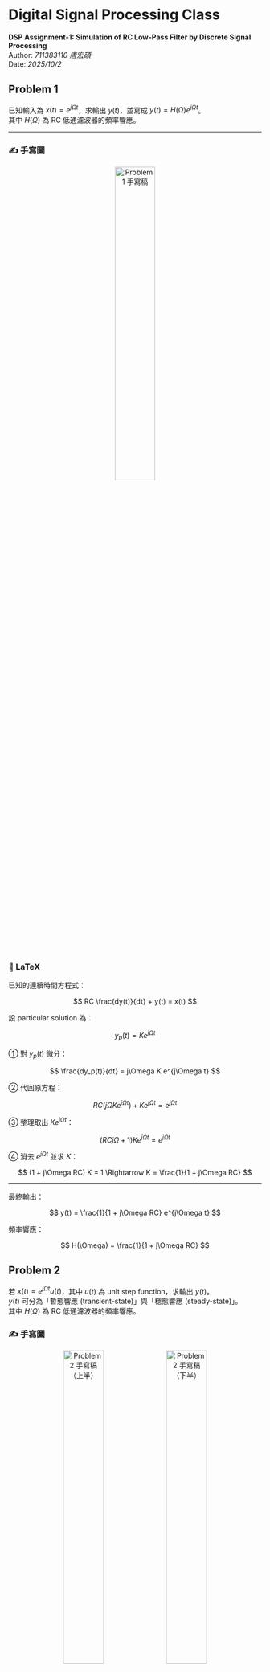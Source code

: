 #  Digital Signal Processing Class
**DSP Assignment-1: Simulation of RC Low-Pass Filter by Discrete Signal Processing**  
Author: *711383110 唐宏碩*  
Date: *2025/10/2*

## Problem 1

已知輸入為 $x(t)=e^{j\Omega t}$，求輸出 $y(t)$，並寫成 $y(t)=H(\Omega)e^{j\Omega t}$。  
其中 $H(\Omega)$ 為 RC 低通濾波器的頻率響應。

---

### ✍️ 手寫圖
<p align="center">
  <img src="https://raw.githubusercontent.com/s711383110-tech/Digital-Signal-Processing-Class/main/fig/problem1.jpg" alt="Problem 1 手寫稿" width="40%">
</p>

### 🧩 LaTeX

已知的連續時間方程式：

$$
RC \frac{dy(t)}{dt} + y(t) = x(t)
$$

設 particular solution 為：

$$
y_p(t) = K e^{j\Omega t}
$$

① 對 $y_p(t)$ 微分：

$$
\frac{dy_p(t)}{dt} = j\Omega K e^{j\Omega t}
$$

② 代回原方程：

$$
RC (j\Omega K e^{j\Omega t}) + K e^{j\Omega t} = e^{j\Omega t}
$$

③ 整理取出 $K e^{j\Omega t}$：

$$
(RC j\Omega + 1) K e^{j\Omega t} = e^{j\Omega t}
$$

④ 消去 $e^{j\Omega t}$ 並求 $K$：

$$
(1 + j\Omega RC) K = 1 \Rightarrow K = \frac{1}{1 + j\Omega RC}
$$

---

最終輸出：

$$
y(t) = \frac{1}{1 + j\Omega RC} e^{j\Omega t}
$$

頻率響應：

$$
H(\Omega) = \frac{1}{1 + j\Omega RC}
$$


## Problem 2

若 $x(t)=e^{j\Omega t}u(t)$，其中 $u(t)$ 為 unit step function，求輸出 $y(t)$。  
$y(t)$ 可分為「暫態響應 (transient-state)」與「穩態響應 (steady-state)」。  
其中 $H(\Omega)$ 為 RC 低通濾波器的頻率響應。

### ✍️ 手寫圖
<p align="center">
  <img src="https://raw.githubusercontent.com/s711383110-tech/Digital-Signal-Processing-Class/main/fig/problem2_01.jpg" alt="Problem 2 手寫稿（上半）" width="40%">
  <img src="https://raw.githubusercontent.com/s711383110-tech/Digital-Signal-Processing-Class/main/fig/problem2_02.jpg" alt="Problem 2 手寫稿（下半）" width="40%">
</p>

---

### 🧩 LaTeX

已知輸入：

$$
x(t)=e^{j\Omega t}u(t)
$$


RC電路滿足的一階微分方程：

$$
RC\frac{dy(t)}{dt}+y(t)=x(t), \qquad \tau=RC
$$


#### ① Particular Solution

設特解：

$$
y_p(t)=K e^{j\Omega t}
$$


代回方程：

$$
\tau \frac{d}{dt}\left(K e^{j\Omega t}\right)+K e^{j\Omega t}
= \tau (j\Omega) K e^{j\Omega t} + K e^{j\Omega t}
= e^{j\Omega t}
$$


消去 $e^{j\Omega t}$ 求 $K$：

$$
(1+j\Omega\tau)K=1 \;\Rightarrow\; K=\frac{1}{1+j\Omega\tau}
$$


故特解：

$$
y_p(t)=\frac{1}{1+j\Omega\tau}e^{j\Omega t}
$$


#### ② Homogeneous Solution

令 $x(t)=0$，則

$$
\tau \frac{dy_h(t)}{dt}+y_h(t)=0
$$

解得

$$
y_h(t)=A e^{-t/\tau}
$$


#### ③ 總解

$$
y(t)=y_p(t)+y_h(t)=H(\Omega)e^{j\Omega t}+A e^{-t/\tau}
$$


#### ④ 初始條件求 $A$

For  t < 0 \, no input and capacitor voltage is continuous:

$$
y(0^-) = 0 \Rightarrow\  y(0^+) = 0
$$

At  t = 0 \, 代 t=0 入總解:

$$
0 = H(\Omega) + A \Rightarrow\ A = -H(\Omega)
$$


---

### ⑤ 最終解並標明有效區間


$$
y(t) = \Big[\ H(\Omega)e^{j\Omega t} - H(\Omega)e^{-t/\tau} \Big] u(t)
     = H(\Omega)\Big( e^{j\Omega t} - e^{-t/\tau} \Big) u(t)
$$

where

$$
H(\Omega) = \frac{1}{1 + j\Omega \tau} = \frac{1}{1 + j\Omega RC}
$$

and

$$
\tau = RC
$$


## Problem 3

已知：

```math
x(t) = e^{j \Omega t}, \quad R = 1000\, \Omega, \quad 
C = \left( \frac{1}{2\pi} \times \frac{1}{400} \times \frac{1}{1000} \right)
```

要求：
```math
y(t) \quad \text{for} \quad \Omega = 2\pi f, \qquad f = 100,\,400,\,3000\,Hz
```

### 計算時間常數與截止頻率

$$
\tau = RC = 1000 \times \frac{1}{2\pi \times 400 \times 1000}
      = \frac{1}{2\pi \times 400} \text{s} \,
\quad
f_c = \frac{1}{2\pi RC} = 400\text{Hz}
$$

---

### ✍️ 手寫圖
<p align="center">
  <img src="https://raw.githubusercontent.com/s711383110-tech/Digital-Signal-Processing-Class/main/fig/problem3_01.jpg" alt="Problem 2 手寫稿（上半）" width="40%">
  <img src="https://raw.githubusercontent.com/s711383110-tech/Digital-Signal-Processing-Class/main/fig/problem3_02.jpg" alt="Problem 2 手寫稿（下半）" width="40%">
</p>

### 🧩 LaTeX

1. RC 的頻率響應 (Problem 1)：

$$
H(j\Omega) = \frac{1}{1 + j\Omega RC} = \frac{1}{1 + j\Omega \tau}
$$

2. 令：

$$
x = \Omega\tau = 2\pi f\tau, \qquad \tau = \frac{1}{2\pi \cdot 400} \Rightarrow x = \frac{f}{400}.
$$

$$
H = \frac{1}{1 + jx} = \frac{1 - jx}{1 + x^2} \quad (\text{矩形式})
$$

亦可寫成極座標形式：

$$
|H| = \frac{1}{\sqrt{1 + x^2}}, 
\quad 
\angle H = -\tan^{-1}(x)
$$

3.  因 $x(t) = e^{j\Omega t}$，輸出為：

$$
y(t) = H(j\Omega)e^{j\Omega t}
$$

### 三個頻率的計算

(a) $f = 100\text{Hz}$

$$
x = \frac{f}{400} = 0.25
$$

矩形式：

$$
H = \frac{1 - j(0.25)}{1 + (0.25)^2} 
  = \frac{1 - j0.25}{1.0625}
  = 0.94117647 - j0.23529412
$$

極座標：

$$
|H| = \frac{1}{\sqrt{1 + 0.25^2}} = 0.9701425,
\quad 
\angle H = -\tan^{-1}(0.25) = -14.036^\circ
$$

輸出：

$$
y(t) = H e^{j(2\pi 100)t}
     = 0.9701425 e^{j(2\pi 100t - 14.036^\circ)}
$$

(b) $f = 400\text{Hz}$ （剛好截止頻率）

$$
x = 1
$$

**矩形式：**

$$
H = \frac{1 - j}{2} = 0.5 - j0.5
$$

**極座標：**

$$
|H| = \frac{1}{\sqrt{2}} = 0.70710678, 
\quad \angle H = -45^\circ
$$

**輸出：**

$$
y(t) = H e^{j(2\pi \cdot 400t)} = 0.70710678 e^{j(2\pi \cdot 400t - 45^\circ)}
$$

(c) $f = 3000\text{Hz}$

由於：

$$
x = \frac{3000}{400} = 7.5
$$

**矩形式：**

$$
H = \frac{1 - j(7.5)}{1 + (7.5)^2} 
= \frac{1 - j7.5}{57.25}
= 0.01746725 - j0.1300437
$$


**極座標：**

$$
|H| = \frac{1}{\sqrt{1 + 7.5^2}} = 0.13216372, 
\quad \angle H = -\tan^{-1}(7.5) = -82.405^\circ
$$


**輸出：**

$$
y(t) = H e^{j(2\pi \cdot 3000t)} 
= 0.13216372 e^{j(2\pi \cdot 3000t - 82.405^\circ)}
$$


## Problem 4
已知：

$$
x(t) = e^{j\Omega t}u(t), \quad R = 1000\Omega, \quad 
C = \left(\frac{1}{2\pi} \times \frac{1}{400} \times \frac{1}{1000}\right)
$$

求：

$$
y(t) \text{ for } \Omega = 2\pi f, \quad f = 100Hz\, 400Hz\, 3000Hz
$$

---

### ✍️ 手寫圖
<p align="center">
  <img src="https://raw.githubusercontent.com/s711383110-tech/Digital-Signal-Processing-Class/main/fig/problem4_01.jpg" alt="Problem 2 手寫稿（上半）" width="40%">
  <img src="https://raw.githubusercontent.com/s711383110-tech/Digital-Signal-Processing-Class/main/fig/problem4_02.jpg" alt="Problem 2 手寫稿（下半）" width="40%">
</p>

---

### 🧩 LaTeX
$$
\text{Sol:} \\
\begin{cases}
\text{輸入: } x(t) = e^{j\Omega t} u(t) \quad (\text{在 } t < 0 \text{ 為 } 0,  t \ge 0 \text{ 打開一個複指數}) \\
\text{電路: } RC \text{ 低通 (輸出取電容電壓)} \\
\text{因為乘了 } u(t) \text{ 是「因果開關」，解答一定是 } \text{穩態} + \text{暫態}
\end{cases}
$$

---

$$
\text{解法:} \\
\begin{cases}
\text{RC方程: } RC \dfrac{dy(t)}{dt} + y(t) = x(t), \quad \text{令 } \tau = RC. \\
\\
\text{對 } x(t) = e^{j\Omega t}u(t): \\
\text{特解(穩態): } y_p(t) = K e^{j\Omega t} \Rightarrow K(1 + j\Omega \tau) = 1 \\
H(\Omega) = K = \dfrac{1}{1 + j\Omega \tau} \\
\\
\text{齊次解(暫態): } y_h(t) = A e^{-t/\tau} \\
\text{初始條件: 初始時靜止且電容電壓連續 } y(0^-) = y(0^+) = 0 \Rightarrow A = -H(j\Omega) \\
\\
\text{所以總解(對所有 } t \ge 0): \\
y(t) = H(\Omega) \left( e^{j\Omega t} - e^{-t/\tau} \right) u(t), \quad H(\Omega) = \dfrac{1}{1 + j\Omega \tau}
\end{cases}
$$

---

$$
\text{數值帶入 :} \\
\tau = RC = 1 \times 10^3 \times \dfrac{1}{2\pi \times 4 \times 10^2} = \dfrac{1}{2\pi \times 400} \approx 3.981 \times 10^{-4} \text{ s } \(0.398\text{ms})
$$

$$
f_c = \dfrac{1}{2\pi RC} = 400\text{Hz}
$$

$$
\text{令 } \chi \equiv \Omega \tau = \dfrac{f}{400}
$$

$$
\text{則 } 
H = \dfrac{1}{1 + j\chi}, \quad
H = \dfrac{1 - j\chi}{(1 + j\chi)(1 - j\chi)} = \dfrac{1 - j\chi}{1 + \chi^2}
$$

$$
|H| = \dfrac{1}{\sqrt{1 + \chi^2}}, \quad
\angle H = -\tan^{-1}(\chi)
$$

---

### (a) f = 100 Hz → χ = 100 / 400 = 0.25

$$
\text{矩形式:} \quad
H = \dfrac{1 - j0.25}{1.0625} = 0.94117647 - j0.23529412
$$

$$
\text{極座標:} \quad
|H| = 0.97014250, \quad \angle H = -14.036^\circ
$$

$$
y(t) = H \left( e^{j2\pi 100t} - e^{-t/\tau} \right) u(t)
$$

---

### (b) f = 400 Hz → χ = 1（剛好截止）

$$
\text{矩形式:} \quad
H = \dfrac{1 - j1}{2} = 0.5 - j0.5
$$

$$
\text{極座標:} \quad
|H| = 0.70710678, \quad \angle H = -45^\circ
$$

$$
y(t) = H \left( e^{j2\pi 400t} - e^{-t/\tau} \right) u(t)
$$

---

### (c) f = 3000 Hz → χ = 3000 / 400 = 7.5

$$
\text{矩形式:} \quad
H = \dfrac{1 - j7.5}{1 + 7.5^2} = \dfrac{1 - j7.5}{57.25} = 0.01746725 - j0.13100437
$$

$$
\text{極座標:} \quad
|H| = 0.13216372, \quad \angle H = -82.405^\circ
$$

$$
y(t) = H \left( e^{j2\pi 3000t} - e^{-t/\tau} \right) u(t)
$$


## Problem 5
### ✍️ 手寫圖
<p align="center">
  <img src="https://raw.githubusercontent.com/s711383110-tech/Digital-Signal-Processing-Class/main/fig/problem5_01.jpg" alt="Problem 1 手寫稿" width="50%">
</p>
<p align="center">
  <img src="https://raw.githubusercontent.com/s711383110-tech/Digital-Signal-Processing-Class/main/fig/problem5_02.jpg" alt="Problem 1 手寫稿" width="50%">
</p>
<p align="center">
  <img src="https://raw.githubusercontent.com/s711383110-tech/Digital-Signal-Processing-Class/main/fig/problem5_03.jpg" alt="Problem 1 手寫稿" width="50%">
</p>

---

### 🧩 LaTeX
## Sol:
### ① 離散化與式簡化

從 Eq.(8) 可得出這是一個一階差分方程：

$$
y[n] = a_1y[n-1] + b_0x[n]
$$

其中：

$$
a_1 = \frac{RC}{RC + T}, \qquad b_0 = \frac{T}{RC + T}
$$

並且：

$$
a_1 + b_0 = 1
$$


### ② 假設輸入為複指數

若輸入：

$$
x[n] = e^{j\omega n}
$$

則輸出可寫成：

$$
y[n] = H(\omega)e^{j\omega n}
$$

代入 Eq.(8)：

$$
H e^{j\omega n} = a_1 H e^{j\omega (n-1)} + b_0e^{j\omega n}
$$

約去相同項得：

$$
H = a_1 H e^{-j\omega} + b_0
$$

整理後：

$$
H(\omega) = \frac{1}{1 - a_1 e^{-j\omega}}
$$

因此輸出為：

$$
y[n] = H(\omega)e^{j\omega n}
     = \frac{b_0}{1 - a_1 e^{-j\omega}} e^{j\omega n}
$$

### ③ 計算不同採樣率的係數

求電路時間常數：

$$
RC = \frac{1}{2\pi \times 400} \approx 3.98 \times 10^{-4}\ \text{s}
$$


### 採樣率與係數表

公式：

$$
a_1 = \frac{RC}{RC + T}, \qquad
b_0 = \frac{T}{RC + T}, \qquad
T = \frac{1}{f_s}
$$

| Sampling rate (Hz) | \(T) (s) | \(a1) | \(b0\) |
|:--------------------------:|:-----------------:|:-------:|:-------:|
| 4000   | 0.00025   | 0.61413 | 0.38587 |
| 8000   | 0.000125  | 0.76094 | 0.23906 |
| 16000  | 0.0000625 | 0.86424 | 0.13576 |

> 由表可見，當採樣率越高，\(a1\) 越接近 1，而 \(b0\) 越小。


### ④ 寫出三種 
$$
H(\omega) \ 與 \ y[n] \
$$

$$
H_{f_s}(\omega) = \frac{b_0(f_s)}{1 - a_1(f_s)e^{-j\omega}}, 
\qquad 
y_{f_s}[n] = H_{f_s}(\omega) e^{j\omega n}
$$

若要展開成實部與虛部：

$$
H(\omega) =
\frac{b_0 \left( 1 - a_1 \cos\omega + j a_1 \sin\omega \right)}
{\sqrt{(1 - a_1 \cos\omega)^2 + (a_1 \sin\omega)^2}}
$$

因此可得：

$$
|H| = \frac{b_0}{\sqrt{(1 - a_1 \cos\omega)^2 + (a_1 \sin\omega)^2}}, 
\qquad
\angle H = \tan^{-1}\left(\frac{a_1 \sin\omega}{1 - a_1 \cos\omega}\right)
$$

### ⑤ 總結結果

(1) fs = 4000（Hz）  
a1 = 0.61413, b0 = 0.38587

$$
H(\omega) = \frac{0.38587}{1 - 0.61413 e^{-j\omega}}
$$

$$
y[n] = \frac{0.38587\, e^{j\omega n}}{1 - 0.61413 e^{-j\omega}}
$$


(2) fs = 8000（Hz）  
a1 = 0.76094, b0 = 0.23906

$$
H(\omega) = \frac{0.23906}{1 - 0.76094 e^{-j\omega}}
$$

$$
y[n] = \frac{0.23906\, e^{j\omega n}}{1 - 0.76094 e^{-j\omega}}
$$


(3) fs = 16000（Hz）  
a1 = 0.86424, b0 = 0.13576

$$
H(\omega) = \frac{0.13576}{1 - 0.86424 e^{-j\omega}}
$$

$$
y[n] = \frac{0.13576\, e^{j\omega n}}{1 - 0.86424 e^{-j\omega}}
$$

### ⑥ 物理意義

- 當 fs 越高 Ts 越小，系統越接近連續時間 RC 模型。

- H(w)的幅度曲線變平滑

- 在低取樣率（4kHz）時，誤差較大；  
  而在高取樣率（16kHz）時，數位與模擬濾波器幾乎相同。



## Problem 6

### Sol:

- 已知輸入訊號：

$$
x[n] = u[n] e^{j\omega n} 
$$

也就是在  n < 0  時沒有輸入，從  n = 0  開始打開一個複指數波。

- 系統由 Eq.(8)（RC 低通離散化）描述：

$$
y[n] = \frac{RC}{RC + T} \ y[n - 1] + \frac{T}{RC + T} \ x[n]
$$

其中  

$$
T = \frac{1}{f_s}
$$  

為取樣週期。

---
### ✍️ 手寫圖
<p align="center">
  <img src="https://raw.githubusercontent.com/s711383110-tech/Digital-Signal-Processing-Class/main/fig/problem6_01.jpg" alt="Problem 1 手寫稿" width="50%">
</p>
<p align="center">
  <img src="https://raw.githubusercontent.com/s711383110-tech/Digital-Signal-Processing-Class/main/fig/problem6_02.jpg" alt="Problem 1 手寫稿" width="50%">
</p>
<p align="center">
  <img src="https://raw.githubusercontent.com/s711383110-tech/Digital-Signal-Processing-Class/main/fig/problem6_03.jpg" alt="Problem 1 手寫稿" width="50%">
</p>

---



### 🧩 LaTeX

### ① 將 Eq.(8) 寫成差分方程形式

$$
y[n] = a_1 \ y[n - 1] + b_0 \ x[n]
$$

其中  

$$
a_1 = \frac{RC}{RC + T}, \qquad
b_0 = \frac{T}{RC + T} \(a_1 + b_0 = 1)
$$

---

### ② 求特解（穩態）與齊次解（暫態）

假設輸入為  

$$
x[n] = e^{j\omega n}
$$

則特解形式為  

$$
y_p[n] = H(\omega) e^{j\omega n}
$$

代入差分方程得：

$$
H e^{j\omega n} = a_1 H e^{j\omega (n - 1)} + b_0 e^{j\omega n}
$$

化簡可得系統頻率響應：

$$
H(\omega) = \frac{b_0}{1 - a_1 e^{-j\omega}}
$$

### ③ 解齊次解（系統本身的記憶與衰減）

令 \( x[n] = 0 \)，則有  

$$
y_h[n] = K a_1^n
$$


---

### ④ 初始條件（初始靜止）

題目已知系統「初始靜止」，即  

$$
y[n] = 0 \quad \text{for} \quad n < 0
$$

由 Eq.(8) 可得，當 \( n = 0 \)：  

$$
y[0] = a_1 y[-1] + b_0 x[0] = 0 + b_0 \cdot 1 = b_0
$$

而總解在 \( n >= 0 \) 時為：  

$$
y[n] = H e^{j\omega n} + K a_1^n
$$

代入 \( n = 0 \)：  

$$
y[0] = H + K = b_0 \quad \Rightarrow \quad K = b_0 - H
$$

### ⑤ 答案（暫態 + 穩態）

總解為：

$$
y[n] = \big( H(\omega) e^{j\omega n} + (b_0 - H(\omega)) a_1^n \big) u[n]
$$

其中：

$$
H(\omega) = \frac{b_0}{1 - a_1 e^{-j\omega}}, 
\qquad 
a_1 = \frac{RC}{RC + T}, 
\qquad 
b_0 = \frac{T}{RC + T}, 
\qquad 
T = \frac{1}{f_s}
$$

---

### 驗證的寫法（將暫態項改寫成含 \( H \) 的形式）

由：

$$
b_0 - H = -a_1 e^{-j\omega} H
$$

可得：

$$
y[n] = \big( H e^{j\omega n} - H a_1^{n+1} e^{-j\omega} \big) u[n]
$$

### ④ 三個取樣率下的係數

先計算：

$$
RC = \frac{1}{2 \pi \times 400} \ \text{s}
$$

對三個取樣頻率 fs 分別計算：

| fs(Hz) | t=1/fs (s) | a1 = RC/RC+T | b0 = T/RC+T |
|:--------------:|:----------------------------:|:------------------------------:|:------------------------------:|
| 4000  | 0.00025000 | 0.614130455 | 0.385869545 |
| 8000  | 0.00012500 | 0.760942976 | 0.239057024 |
| 16000 | 0.00006250 | 0.864244752 | 0.135755248 |


將上述 a1, b0 代入「通用答案」公式中，  
即可得到對應三種取樣率下的 \( y[n] \)。

### ⑤ 結論

- \( y[n] \) 由 **穩態項** 與 **暫態項**  組成。
- 由於 a1 屬於 (0,1)，  暫態項會隨時間逐漸衰減。
- 當取樣頻率 fs 越高，差分模型越貼近連續時間 RC 的行為


---

# Problem 7：C 語言程式講解說明

## 一、簡介

本題包含兩個以 C 語言撰寫的程式，分別用於產生測試訊號以及進行 RC 濾波模擬。

- **sine_wav_gen.c**：產生雙聲道的正弦與餘弦波測試音訊。  
- **RC_filtering.c**：讀取音訊並執行一階 RC 濾波，模擬低通濾波器的行為。


## 二、sine_wav_gen.c：產生測試訊號

此程式會產生雙聲道的 `.wav` 音訊檔：  
左聲道為 **sin 波**，右聲道為 **cos 波**。  
輸出格式為 **16 位元 PCM stereo**，並自動建立 WAV 檔頭。

### 使用方式

./sine_wav_gen fs f L output.wav

### 參數說明
- `fs`：取樣頻率（Hz）  
- `f`：訊號頻率（Hz）  
- `L`：訊號長度（秒）  
- `output.wav`：輸出檔名  

### 程式流程
1. 建立 WAV 檔頭，設定取樣率、位元數與聲道數。  
2. 根據取樣時間產生 sin 與 cos 的振幅值。  
3. 將兩聲道的取樣資料依序寫入檔案。  

### 範例

./sine_wav_gen 8000 3000 1.0 sincos_fs8000_f3000_L1.0.wav

此命令會產生 1 秒長度的雙聲道測試音訊檔。


## 三、RC_filtering.c：實作 RC 濾波

此程式會讀取一個輸入的 `.wav` 音訊檔，並對其進行一階 RC 濾波處理，模擬低通濾波器的行為。

### 使用方式

./RC_filtering in.wav out.wav

### 參數說明
- `in.wav`：輸入音訊檔（例如 sine_wav_gen.c 產生的檔案）  
- `out.wav`：輸出經過 RC 濾波後的音訊檔  

### 程式流程
1. 讀取 WAV 檔頭並檢查格式是否正確，只支援 16 位元雙聲道 PCM。  
2. 根據取樣率與設定的截止頻率計算濾波參數。  
3. 對每個取樣點依序執行濾波運算，分別處理左右聲道。  
4. 寫入新的輸出檔案並顯示濾波完成訊息。  


## 四、整體流程

sine_wav_gen.c
↓ 產生 sin / cos 測試音訊
→ sincos_fs8000_f3000_L1.0.wav
↓
RC_filtering.c
↓ 執行一階 RC 濾波
→ filtered_sincos_fs8000_f3000_L1.0.wav


## 五、結論

這兩個程式完整實作了 Problem 7 的要求：

- `sine_wav_gen.c` 能依照設定的參數產生雙聲道測試音訊。  
- `RC_filtering.c` 能對音訊執行一階 RC 濾波處理。  
- 輸出的音檔可直接播放，用以比較濾波前後的聲音差異。  
---
